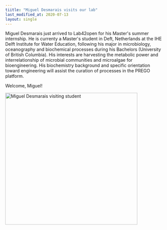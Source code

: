 ```yaml
---
tiitle: "Miguel Desmarais visits our lab"
last_modified_at: 2020-07-13
layout: single
---
```


Miguel Desmarais just arrived to Lab42open for his Master's summer internship. He is currenty a Master's student in Deft, Netherlands at the IHE Delft Institute for Water Education, following his major in microbiology, oceanography and biochemical processes during his Bachelors (University of British Columbia). His interests are harvesting the metabolic power and interrelationship of microbial communities and microalgae for bioengineering. His biochemistry background and specific orientation toward engineering will assist the curation of processes in the PREGO platform. 

Welcome, Miguel!


<img src="{{ site.url }}{{ site.baseurl }}/images/miguel_and_prego_members.jpg" alt="Miguel Desmarais visiting student" style="height: 30em">




